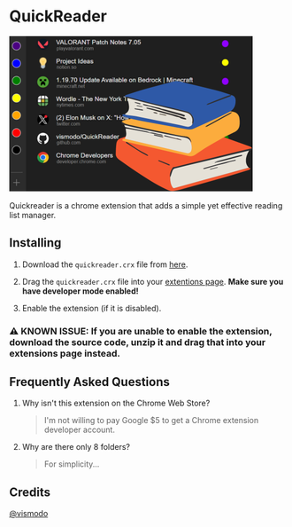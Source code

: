 # QuickReader

![banner](banner.png)

Quickreader is a chrome extension that adds a simple yet effective reading list manager.

## Installing
1. Download the `quickreader.crx` file from [here](https://github.com/vismodo/QuickReader/releases/latest).

2. Drag the `quickreader.crx` file into your [extentions page](chrome://extensions/). **Make sure you have developer mode enabled!**

3. Enable the extension (if it is disabled). 

### **⚠️ KNOWN ISSUE: If you are unable to enable the extension, download the source code, unzip it and drag that into your extensions page instead.**

## Frequently Asked Questions

1. Why isn't this extension on the Chrome Web Store?
    > I'm not willing to pay Google $5 to get a Chrome extension developer account.
2. Why are there only 8 folders?
    > For simplicity...

## Credits

[@vismodo](https://github.com/vismodo)